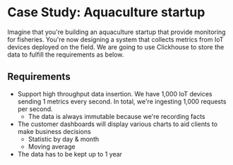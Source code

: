 # Case Study: Aquaculture startup

Imagine that you're building an aquaculture startup that provide monitoring for fisheries. You're now designing a system that collects metrics from IoT devices deployed on the field. We are going to use Clickhouse to store the data to fulfill the requirements as below.

## Requirements

- Support high throughput data insertion. We have 1,000 IoT devices sending 1 metrics every second. In total, we're ingesting 1,000 requests per second.
  - The data is always immutable because we're recording facts
- The customer dashboards will display various charts to aid clients to make business decisions
  - Statistic by day & month
  - Moving average
- The data has to be kept up to 1 year

